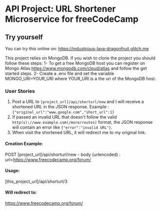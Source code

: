 # API Project: URL Shortener Microservice for freeCodeCamp

## Try yourself
You can try this online on: https://industrious-lava-dragonfruit.glitch.me

This project relies on MongoDB. If you wish to clone the project you should follow these steps:
 1- To get a free MongoDB host you can register on Mongo Atlas https://www.mongodb.com/cloud/atlas and follow the get started steps.
 2- Create a .env file and set the variable MONGO_URI=YOUR_URI where YOUR_URI is a the uri of the MongoDB host.

### User Stories

1. Post a URL to `[project_url]/api/shorturl/new` and I will receive a shortened URL in the JSON response. Example : `{"original_url":"www.google.com","short_url":1}`
2. If passed an invalid URL that doesn't follow the valid `http(s)://www.example.com(/more/routes)` format, the JSON response will contain an error like `{"error":"invalid URL"}`.
3. When visit the shortened URL, it will redirect me to my original link.

#### Creation Example:

POST [project_url]/api/shorturl/new - body (urlencoded) :  url=https://www.freecodecamp.org/forum/

#### Usage:

[this_project_url]/api/shorturl/3

#### Will redirect to:

https://www.freecodecamp.org/forum/